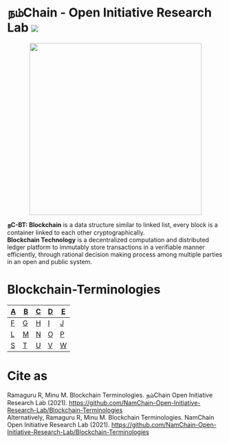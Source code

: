 # நம்Chain - Open Initiative Research Lab ![](https://img.shields.io/badge/Project-Nam-ff69b4.svg)

<p align="center">
<img src="https://1.bp.blogspot.com/-Q06fUm3POXI/X6EgaglaGXI/AAAAAAAAAoY/BfsHO6P5-bAz05Efl7EFLrdxDzU7yTiYgCLcBGAsYHQ/s1080/BCT-0.jpg" width="400" align="center">
</p>  

<b>நC-BT: Blockchain</b> is a data structure similar to linked list, every block is a container linked to each other cryptographically. <br/>
<b>Blockchain Technology</b> is a decentralized computation and distributed ledger platform to immutably store transactions in a verifiable manner efficiently, through rational decision making process among multiple parties in an open and public system.

# Blockchain-Terminologies


| [A](A) | [B](B) | [C](C) | [D](D) | [E](E) |
|---|---|---|---|---|
| [F](F) | [G](G) | [H](H) | [I](I) | [J](J) |
| [L](L) | [M](M) | [N](N) | [O](O) | [P](P) |
| [S](S) | [T](T) | [U](U) | [V](V) | [W](W) |
 

# Cite as 
Ramaguru R, Minu M. Blockchain Terminologies. நம்Chain Open Initiative Research Lab (2021). https://github.com/NamChain-Open-Initiative-Research-Lab/Blockchain-Terminologies <br/>
Alternatively, Ramaguru R, Minu M. Blockchain Terminologies. NamChain Open Initiative Research Lab (2021). https://github.com/NamChain-Open-Initiative-Research-Lab/Blockchain-Terminologies <br/>
